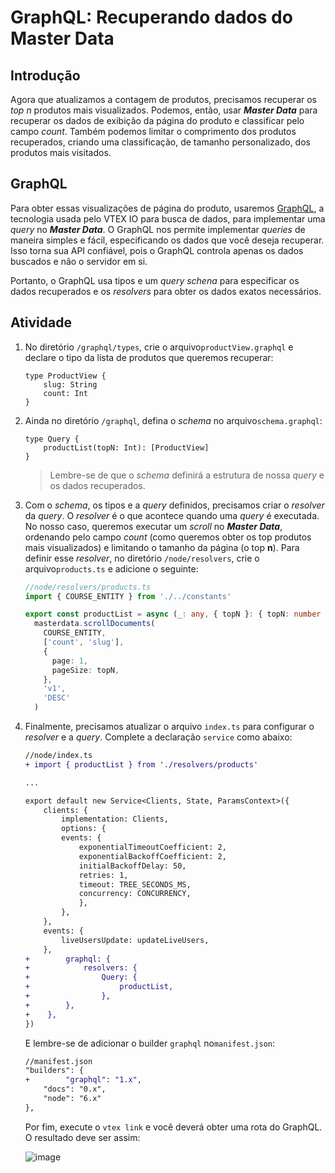# GraphQL: Recuperando dados do Master Data

## Introdução

Agora que atualizamos a contagem de produtos, precisamos recuperar os _top n_ produtos mais visualizados. Podemos, então, usar **_Master Data_** para recuperar os dados de exibição da página do produto e classificar pelo campo _count_. Também podemos limitar o comprimento dos produtos recuperados, criando uma classificação, de tamanho personalizado, dos produtos mais visitados.

## GraphQL

Para obter essas visualizações de página do produto, usaremos [GraphQL](https://graphql.org/), a tecnologia usada pelo VTEX IO para busca de dados, para implementar uma _query_ no **_Master Data_**. O GraphQL nos permite implementar _queries_ de maneira simples e fácil, especificando os dados que você deseja recuperar. Isso torna sua API confiável, pois o GraphQL controla apenas os dados buscados e não o servidor em si.

Portanto, o GraphQL usa tipos e um _query schena_ para especificar os dados recuperados e os _resolvers_ para obter os dados exatos necessários.

## Atividade

1. No diretório `/graphql/types`, crie o arquivo`productView.graphql` e declare o tipo da lista de produtos que queremos recuperar:

   ```
   type ProductView {
       slug: String
       count: Int
   }
   ```

2. Ainda no diretório `/graphql`, defina o _schema_ no arquivo`schema.graphql`:

   ```
   type Query {
       productList(topN: Int): [ProductView]
   }
   ```

   > Lembre-se de que o _schema_ definirá a estrutura de nossa _query_ e os dados recuperados.

3. Com o _schema_, os tipos e a _query_ definidos, precisamos criar o _resolver_ da _query_. O _resolver_ é o que acontece quando uma _query_ é executada. No nosso caso, queremos executar um _scroll_ no **_Master Data_**, ordenando pelo campo _count_ (como queremos obter os top produtos mais visualizados) e limitando o tamanho da página (o top **n**). Para definir esse _resolver_, no diretório `/node/resolvers`, crie o arquivo`products.ts` e adicione o seguinte:

   ```ts
   //node/resolvers/products.ts
   import { COURSE_ENTITY } from './../constants'

   export const productList = async (_: any, { topN }: { topN: number }, { clients: { masterdata } }: Context) =>
     masterdata.scrollDocuments(
       COURSE_ENTITY,
       ['count', 'slug'],
       {
         page: 1,
         pageSize: topN,
       },
       'v1',
       'DESC'
     )
   ```

4. Finalmente, precisamos atualizar o arquivo `index.ts` para configurar o _resolver_ e a _query_. Complete a declaração `service` como abaixo:

   ```diff
   //node/index.ts
   + import { productList } from './resolvers/products'

   ...

   export default new Service<Clients, State, ParamsContext>({
       clients: {
           implementation: Clients,
           options: {
           events: {
               exponentialTimeoutCoefficient: 2,
               exponentialBackoffCoefficient: 2,
               initialBackoffDelay: 50,
               retries: 1,
               timeout: TREE_SECONDS_MS,
               concurrency: CONCURRENCY,
               },
           },
       },
       events: {
           liveUsersUpdate: updateLiveUsers,
       },
   +        graphql: {
   +            resolvers: {
   +                Query: {
   +                    productList,
   +                },
   +        },
   +    },
   })
   ```

   E lembre-se de adicionar o builder `graphql` no`manifest.json`:

   ```diff
   //manifest.json
   "builders": {
   +        "graphql": "1.x",
       "docs": "0.x",
       "node": "6.x"
   },
   ```

   Por fim, execute o `vtex link` e você deverá obter uma rota do GraphQL. O resultado deve ser assim:

   ![image](https://user-images.githubusercontent.com/43679629/82947940-3c4faa80-9f77-11ea-8bfa-138d11cdec1f.png)
